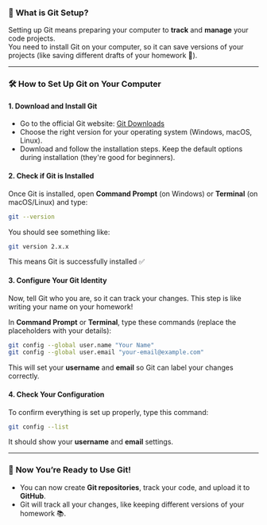 ### 🧰 **What is Git Setup?**
Setting up Git means preparing your computer to **track** and **manage** your code projects.  
You need to install Git on your computer, so it can save versions of your projects (like saving different drafts of your homework 📝).

---

### 🛠️ **How to Set Up Git on Your Computer**

#### 1. **Download and Install Git**
   - Go to the official Git website: [Git Downloads](https://git-scm.com/)
   - Choose the right version for your operating system (Windows, macOS, Linux).
   - Download and follow the installation steps. Keep the default options during installation (they're good for beginners).

#### 2. **Check if Git is Installed**
   Once Git is installed, open **Command Prompt** (on Windows) or **Terminal** (on macOS/Linux) and type:

   ```bash
   git --version
   ```

   You should see something like:

   ```bash
   git version 2.x.x
   ```

   This means Git is successfully installed ✅

#### 3. **Configure Your Git Identity**
   Now, tell Git who you are, so it can track your changes. This step is like writing your name on your homework!

   In **Command Prompt** or **Terminal**, type these commands (replace the placeholders with your details):

   ```bash
   git config --global user.name "Your Name"
   git config --global user.email "your-email@example.com"
   ```

   This will set your **username** and **email** so Git can label your changes correctly.

#### 4. **Check Your Configuration**
   To confirm everything is set up properly, type this command:

   ```bash
   git config --list
   ```

   It should show your **username** and **email** settings.

---

### 🚀 **Now You’re Ready to Use Git!**
- You can now create **Git repositories**, track your code, and upload it to **GitHub**.
- Git will track all your changes, like keeping different versions of your homework 📚.

